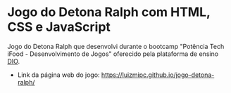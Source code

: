 # Jogo do Detona Ralph com HTML, CSS e JavaScript
 Jogo do Detona Ralph que desenvolvi durante o bootcamp "Potência Tech iFood - Desenvolvimento de Jogos" oferecido pela plataforma de ensino [DIO](https://www.dio.me).
 * Link da página web do jogo: https://luizmipc.github.io/jogo-detona-ralph/
